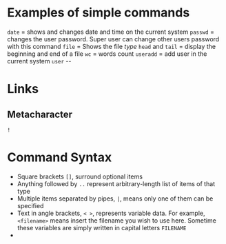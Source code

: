 # Examples of simple commands

`date` = shows and changes date and time on the current system
`passwd` = changes the user password. Super user can change other users password with this command
`file` = Shows the file *type*
`head` and `tail` = display the beginning and end of a file
`wc` = words count
`useradd` = add user in the current system
`user` --<Tab><Tab>


# Links
## Metacharacter
`!`


# Command Syntax
- Square brackets `[]`, surround optional items
- Anything followed by `..` represent arbitrary-length list of items of that type
- Multiple items separated by pipes, `|`, means only one of them can be specified
- Text in angle brackets, `< >`, represents variable data. For example, `<filename>` means insert the filename you wish to use here. Sometime these variables are simply written in capital letters `FILENAME`
- 
